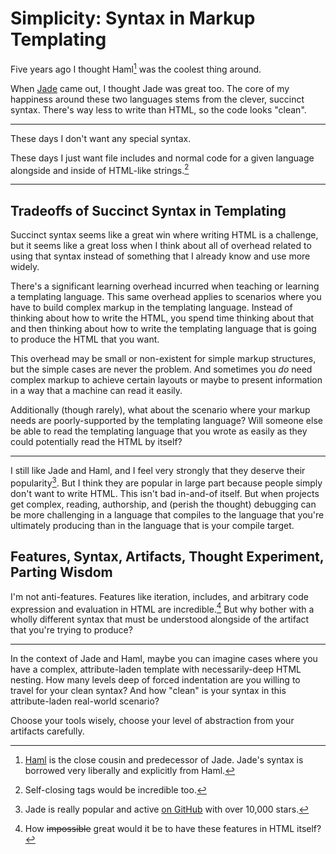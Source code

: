 # Simplicity: Syntax in Markup Templating

Five years ago I thought Haml[^1] was the coolest thing around.

When [Jade](jade-lang.com/) came out, I thought Jade was great too.
The core of my happiness around these two languages stems from the clever,
succinct syntax. There's way less to write than HTML, so the code looks "clean".

---

These days I don't want any special syntax.

These days I just want file includes and normal code for a given language
alongside and inside of HTML-like strings.[^2]

---

## Tradeoffs of Succinct Syntax in Templating

Succinct syntax seems like a great win where writing HTML is a challenge,
but it seems like a great loss when I think about all of overhead related to
using that syntax instead of something that I already know and use more widely.

There's a significant learning overhead incurred when teaching or learning a
templating language. This same overhead applies to scenarios where you have to
build complex markup in the templating language. Instead of thinking about how to
write the HTML, you spend time thinking about that and then thinking about how to
write the templating language that is going to produce the HTML that you want.

This overhead may be small or non-existent for simple markup structures, but
the simple cases are never the problem. And sometimes you _do_ need complex markup
to achieve certain layouts or maybe to present information in a way that a machine
can read it easily.

Additionally (though rarely), what about the scenario where your markup needs
are poorly-supported by the templating language? Will someone else be able to
read the templating language that you wrote as easily as they could potentially
read the HTML by itself?

---

I still like Jade and Haml, and I feel very strongly that they deserve their
popularity[^3]. But I think they are popular in large part because people simply
don't want to write HTML. This isn't bad in-and-of itself. But when projects
get complex, reading, authorship, and (perish the thought) debugging can be more
challenging in a language that compiles to the language that you're ultimately
producing than in the language that is your compile target.

## Features, Syntax, Artifacts, Thought Experiment, Parting Wisdom

I'm not anti-features. Features like iteration, includes, and arbitrary code
expression and evaluation in HTML are incredible.[^4] But why bother with a wholly
different syntax that must be understood alongside of the artifact that you're
trying to produce?

---

In the context of Jade and Haml, maybe you can imagine cases where you have a
complex, attribute-laden template with necessarily-deep HTML nesting. How many
levels deep of forced indentation are you willing to travel for your clean
syntax? And how "clean" is your syntax in this attribute-laden real-world
scenario?

Choose your tools wisely, choose your level of abstraction from your artifacts
carefully.


[^1]: [Haml](http://haml.info/) is the close cousin and predecessor of Jade. Jade's syntax is
      borrowed very liberally and explicitly from Haml.
[^2]: Self-closing tags would be incredible too.
[^3]: Jade is really popular and active [on GitHub](https://github.com/pugjs/jade)
      with over 10,000 stars.
[^4]: How ~~impossible~~ great would it be to have these features in HTML itself?
